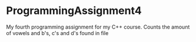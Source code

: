 # ProgrammingAssignment4
My fourth programming assignment for my C++ course.
Counts the amount of vowels and b's, c's and d's found in file
